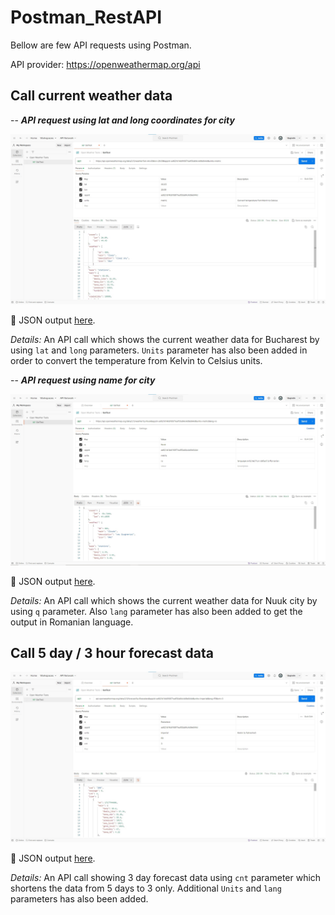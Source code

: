 # Postman_RestAPI 

Bellow are few API requests using Postman.

API provider: https://openweathermap.org/api

## Call current weather data


-- ***API request using lat and long coordinates for city***

![API call using lat and long coords.](https://raw.githubusercontent.com/AbelPetrova/Postman_RestAPI/main/Screenshots/Call%20current%20weather%20data.jpg)

:page_with_curl: JSON output [here](JsonOutputs/APIcallUsingLong&Lat.json).

_Details:_ An API call which shows the current weather data for Bucharest by using `lat` and `long` parameters. `Units` parameter has also been added in order to convert the temperature from Kelvin to Celsius units.



-- __*API request using name for city*__

![API call using name for city](https://raw.githubusercontent.com/AbelPetrova/Postman_RestAPI/main/Screenshots/CallUsingCityName.jpg)

:page_with_curl: JSON output [here](JsonOutputs/APIcallUsingCityName.json).

_Details:_ An API call which shows the current weather data for Nuuk city by using `q` parameter. Also `lang` parameter has also been added to get the output in Romanian language. 

 
## Call 5 day / 3 hour forecast data

![API call using name for city](https://raw.githubusercontent.com/AbelPetrova/Postman_RestAPI/main/Screenshots/APICall5day3hourForecastData.jpg)

:page_with_curl: JSON output [here](JsonOutputs/APIcall5day3hourForecastData.json).

_Details:_ An API call showing 3 day forecast data using `cnt` parameter which shortens the data from 5 days to 3 only. Additional `Units` and `lang` parameters has also been added. 






